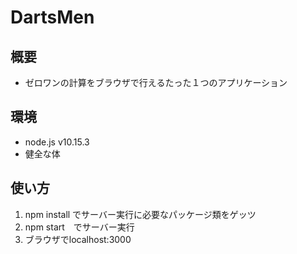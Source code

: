 # DartsMen
## 概要
- ゼロワンの計算をブラウザで行えるたった１つのアプリケーション

## 環境
- node.js v10.15.3
- 健全な体

## 使い方
1. npm install でサーバー実行に必要なパッケージ類をゲッツ
1. npm start　でサーバー実行
1. ブラウザでlocalhost:3000
